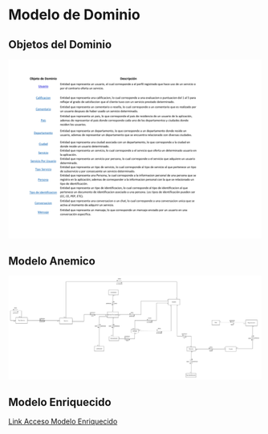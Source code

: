 # Modelo de Dominio

## Objetos del Dominio

![objetos-del-dominio](https://github.com/F3liP3L/Software2-QuickJob-Documentacion/blob/main/assets/Modelo-Dominio/DDD_Modelo_Enriquecido.jpg)


## Modelo Anemico

![modelo-anemico](https://github.com/F3liP3L/Software2-QuickJob-Documentacion/blob/main/assets/Modelo-Dominio/DDD_Modelo_Anemico.jpg)


## Modelo Enriquecido

[Link Acceso Modelo Enriquecido](https://docs.google.com/spreadsheets/d/1QRABxAhmWDF9EMpIfl0LtSXn59hY4EU5/edit?usp=share_link&ouid=109964381935978625779&rtpof=true&sd=true)

